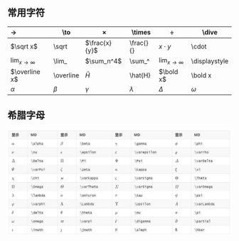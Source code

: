 ## 常用字符

| $\to$                 | \to     | $\times$      | \times    | $\div$                            | \\dive        |
| :-------------------- | ------- | ------------- | --------- | --------------------------------- | ------------- |
| $\sqrt x$             | \sqrt   | $\frac{x}{y}$ | \frac{}{} | $x\cdot y$                        | \cdot         |
| $\lim_{x \to \infty}$ | \lim_   | $\sum_n^4$    | \sum_^    | $\displaystyle \lim_{x\to\infty}$ | \displaystyle |
| $\overline x$         |\overline| $\hat{H}$     | \hat{H}   | $\bold x$                         | \bold x       |
| $\alpha$              | $\beta$ | $\gamma$      | $\lambda$ | $\Delta$                          | $\omega$      |

## 希腊字母

![](img/希腊字母.jpg)

